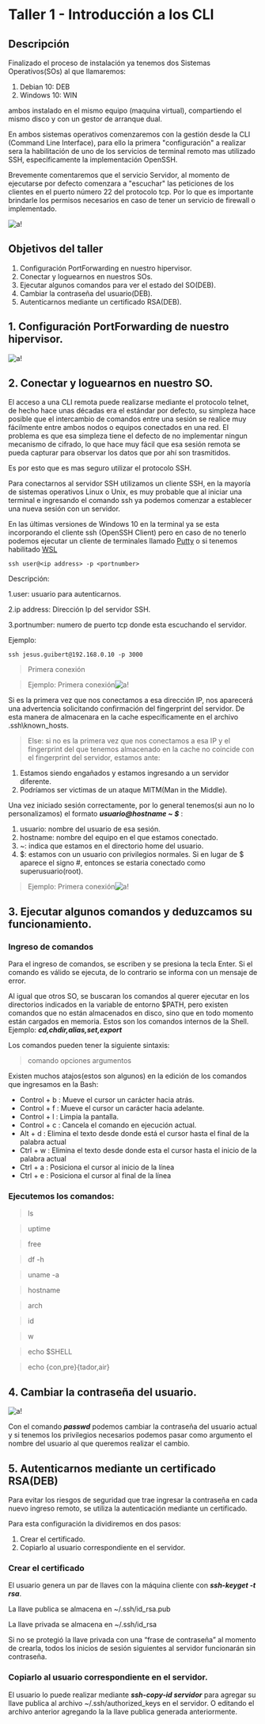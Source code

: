 # Taller 1 - Introducción a los CLI

## Descripción

Finalizado el proceso de instalación ya tenemos dos Sistemas Operativos(SOs) al que llamaremos:
1. Debian 10: DEB
2. Windows 10: WIN

ambos instalado en el mismo equipo (maquina virtual), compartiendo el mismo disco y con un gestor de arranque dual.

En ambos sistemas operativos comenzaremos con la gestión desde la CLI (Command Line Interface), para ello la primera "configuración" a realizar sera la habilitación de uno de los servicios de terminal remoto mas utilizado SSH, específicamente la implementación OpenSSH.

Brevemente comentaremos que el servicio Servidor, al momento de ejecutarse por defecto comenzara a "escuchar" las peticiones de los clientes en el puerto número 22 del protocolo tcp. Por lo que es importante brindarle los permisos necesarios en caso de tener un servicio de firewall o implementado.

![a!](./assets/images/putty-3678638_640.png "logo")

## Objetivos del taller

1. Configuración PortForwarding en nuestro hipervisor.
2. Conectar y loguearnos en nuestros SOs.
3. Ejecutar algunos comandos para ver el estado del SO(DEB).
4. Cambiar la contraseña del usuario(DEB).
5. Autenticarnos mediante un certificado RSA(DEB).


## 1. Configuración PortForwarding de nuestro hipervisor.

![a!](./assets/images/vbox_logo2_gradient.png "logo")

## 2. Conectar y loguearnos en nuestro SO.
El acceso a una CLI remota puede realizarse mediante el protocolo telnet, de hecho hace unas décadas era el estándar por defecto, su simpleza hace posible que el intercambio de comandos entre una sesión se realice muy fácilmente entre ambos nodos o equipos conectados en una red. El problema es que esa simpleza tiene el defecto de no implementar ningun mecanismo de cifrado, lo que hace muy fácil que esa sesión remota se pueda capturar para observar los datos que por ahí son trasmitidos.

Es por esto que es mas seguro utilizar el protocolo SSH.

Para conectarnos al servidor SSH utilizamos un cliente SSH, en la mayoría de sistemas operativos Linux o Unix, es muy probable que al iniciar una terminal e ingresando el comando ssh ya podemos comenzar a establecer una nueva sesión con un servidor.

En las últimas versiones de Windows 10 en la terminal ya se esta incorporando el cliente ssh (OpenSSH Client) pero en caso de no tenerlo podemos ejecutar un cliente de terminales llamado [Putty](https://www.putty.org/) o si tenemos habilitado [WSL](https://docs.microsoft.com/en-us/windows/wsl/install-win10)

    ssh user@<ip address> -p <portnumber>

Descripción:

1.user: usuario para autenticarnos.

2.ip address: Dirección Ip del servidor SSH.

3.portnumber: numero de puerto tcp donde esta escuchando el servidor.

Ejemplo:

    ssh jesus.guibert@192.168.0.10 -p 3000

>Primera conexión

>Ejemplo: Primera conexión![a!](./assets/images/ssh1.png "logo")

Si es la primera vez que nos conectamos a esa dirección IP, nos aparecerá una advertencia solicitando confirmación del fingerprint del servidor. De esta manera de almacenara en la cache específicamente en el archivo .ssh\known_hosts.


>Else: si no es la primera vez que nos conectamos a esa IP y el fingerprint del que tenemos almacenado en la cache no coincide con el fingerprint del servidor, estamos ante:
1. Estamos siendo engañados y estamos ingresando a un servidor diferente.
2. Podríamos ser victimas de un ataque MITM(Man in the Middle).

Una vez iniciado sesión correctamente, por lo general tenemos(si aun no lo personalizamos) el formato ***usuario@hostname ~ $*** :
1. usuario: nombre del usuario de esa sesión.
2. hostname: nombre del equipo en el que estamos conectado.
3. \~: indica que estamos en el directorio home del usuario.
4. \$: estamos con un usuario con privilegios normales. Si en lugar de $ aparece el signo #, entonces se estaria conectado como superusuario(root).

>Ejemplo: Primera conexión![a!](./assets/images/ssh2.png "logo")

## 3. Ejecutar algunos comandos y deduzcamos su funcionamiento.

### Ingreso de comandos

Para el ingreso de comandos, se escriben y se presiona la tecla Enter. Si el comando es válido se ejecuta, de lo contrario se informa con un mensaje de error.

Al igual que otros SO, se buscaran los comandos al querer ejecutar en los directorios indicados en la variable de entorno $PATH, pero existen comandos que no están almacenados en disco, sino que en todo momento están cargados en memoria. Estos son los comandos internos de la Shell. Ejemplo: ***cd,chdir,alias,set,export***

Los comandos pueden tener la siguiente sintaxis:

>comando opciones argumentos

Existen muchos atajos(estos son algunos) en la edición de los comandos que ingresamos en la Bash:

- Control + b : Mueve el cursor un carácter hacia atrás.
- Control + f : Mueve el cursor un carácter hacia adelante.
- Control + l : Limpia la pantalla.
- Control + c : Cancela el comando en ejecución actual.
- Alt + d : Elimina el texto desde donde está el cursor hasta el final de la palabra actual
- Ctrl + w : Elimina el texto desde donde esta el cursor hasta el inicio de la palabra actual
- Ctrl + a : Posiciona el cursor al inicio de la línea 
- Ctrl + e : Posiciona el cursor al final de la línea 

### Ejecutemos los comandos:

>ls

>uptime

>free

>df -h

>uname -a

>hostname

>arch

>id

>w

>echo $SHELL

>echo {con,pre}{tador,air}


## 4. Cambiar la contraseña del usuario.

![a!](./assets/images/password-2781614_640.jpg "logopassword")

Con el comando ***passwd*** podemos cambiar la contraseña del usuario actual y si tenemos los privilegios necesarios podemos pasar como argumento el nombre del usuario al que queremos realizar el cambio.


## 5. Autenticarnos mediante un certificado RSA(DEB)

Para evitar los riesgos de seguridad que trae ingresar la contraseña en cada nuevo ingreso remoto, se utiliza la autenticación mediante un certificado.

Para esta configuración la dividiremos en dos pasos:

1. Crear el certificado.
2. Copiarlo al usuario correspondiente en el servidor.

### Crear el certificado

El usuario genera un par de llaves con la máquina cliente con ***ssh-keyget -t rsa***.

La llave publica se almacena en ~/.ssh/id_rsa.pub 

La llave privada se almacena en ~/.ssh/id_rsa

Si no se protegió la llave privada con una “frase de contraseña” al momento de crearla, todos los inicios de sesión siguientes al servidor funcionarán sin contraseña.

### Copiarlo al usuario correspondiente en el servidor.

El usuario lo puede realizar mediante ***ssh-copy-id servidor*** para agregar su llave publica al archivo ~/.ssh/authorized_keys en el servidor. O editando el archivo anterior agregando la la llave publica generada anteriormente.







